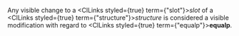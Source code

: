  



Any visible change to a <ClLinks styled={true} term={"slot"}><i>slot</i></ClLinks> of a <ClLinks styled={true} term={"structure"}><i>structure</i></ClLinks> is considered a visible modification with regard to <ClLinks styled={true} term={"equalp"}><b>equalp</b></ClLinks>. 



